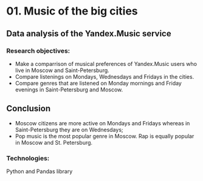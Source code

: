 # 01. Music of the big cities

## Data analysis of the Yandex.Music service

### Research objectives:

- Make a comparrison of musical preferences of Yandex.Music users who live in Moscow and Saint-Petersburg.
- Compare listenings on Mondays, Wednesdays and Fridays in the cities.
- Compare genres that are listened on Monday mornings and Friday evenings in Saint-Petersburg and Moscow.

## Conclusion

- Moscow citizens are more active on Mondays and Fridays whereas in Saint-Petersburg they are on Wednesdays;
- Pop music is the most popular genre in Moscow. Rap is equally popular in Moscow and St. Petersburg.

### Technologies:
Python and Pandas library
